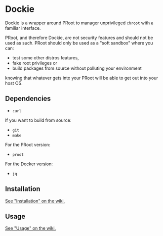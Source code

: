 # Dockie

Dockie is a wrapper around PRoot to manager unprivileged `chroot` with a
familiar interface.

PRoot, and therefore Dockie, are not security features and should not be used
as such. PRoot should only be used as a "soft sandbox" where you can:

* test some other distros features,
* fake root privileges or
* build packages from source without polluting your environment

knowing that whatever gets into your PRoot will be able to get out into your
host OS.

## Dependencies

* `curl`

If you want to build from source:

* `git`
* `make`

For the PRoot version:

* `proot`

<!-- For the fakechroot version:

* `fakechroot`
* `fakeroot` -->

For the Docker version:

* `jq`

## Installation

[See "Installation" on the wiki.](https://github.com/cristianrz/dockie/wiki/Installation)

## Usage

[See "Usage" on the wiki.](https://github.com/cristianrz/dockie/wiki/Usage)

